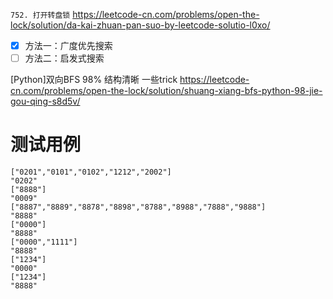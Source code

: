 
`752. 打开转盘锁` https://leetcode-cn.com/problems/open-the-lock/solution/da-kai-zhuan-pan-suo-by-leetcode-solutio-l0xo/
- [x] 方法一：广度优先搜索
- [ ] 方法二：启发式搜索

[Python]双向BFS 98% 结构清晰 一些trick https://leetcode-cn.com/problems/open-the-lock/solution/shuang-xiang-bfs-python-98-jie-gou-qing-s8d5v/

# 测试用例

```
["0201","0101","0102","1212","2002"]
"0202"
["8888"]
"0009"
["8887","8889","8878","8898","8788","8988","7888","9888"]
"8888"
["0000"]
"8888"
["0000","1111"]
"8888"
["1234"]
"0000"
["1234"]
"8888"
```
